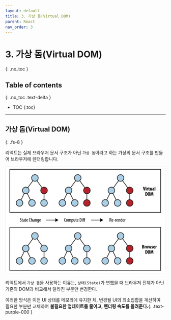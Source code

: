 ```yaml
---
layout: default
title: 3. 가상 돔(Virtual DOM)
parent: React
nav_order: 3
---
```


# 3. 가상 돔(Virtual DOM)
{: .no_toc }

## Table of contents
{: .no_toc .text-delta }

- TOC
{:toc}

---

## 가상 돔(Virtual DOM)
{: .fs-8 }

리액트는 실제 브라우저 문서 구조가 아닌 `가상 돔`이라고 하는 가상의 문서 구조를 만들어 브라우저에 렌더링합니다. 

![virtual_dom_1](../../assets/images/virtual_dom_1.png)

리액트에서 `가상 돔`을 사용하는 이유는, `상태(State)`가 변했을 때 브라우저 전체가 아닌 기존의 DOM과 비교해서 달라진 부분만 변경한다.

이러한 방식은 이전 UI 상태를 메모리에 유지한 체, 변경될 UI의 최소집합을 계산하여 필요한 부분만 교체하여 **불필요한 업데이트를 줄이고, 렌더링 속도를 올려준다.**{: .text-purple-000 }
